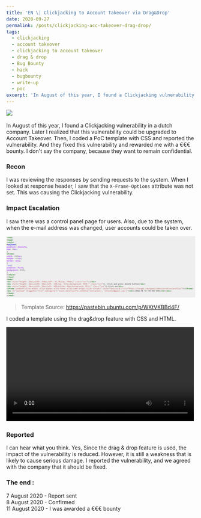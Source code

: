 ```yaml
---
title: 'EN \| Clickjacking to Account Takeover via Drag&Drop'
date: 2020-09-27
permalink: /posts/clickjacking-acc-takeover-drag-drop/
tags:
  - clickjacking
  - account takeover
  - clickjacking to account takeover
  - drag & drop
  - Bug Bounty
  - hack
  - bugbounty
  - write-up
  - poc
excerpt: 'In August of this year, I found a Clickjacking vulnerability in a dutch company. Later I realized that this vulnerability could be upgraded to Account Takeover. Then, I coded a PoC template with CSS and reported the vulnerability. And they fixed...'
---
```


<img src="https://portswigger.net/web-security/images/clickjacking-infographic.svg"><br>

In August of this year, I found a Clickjacking vulnerability in a dutch company. Later I realized that this vulnerability could be upgraded to Account Takeover. Then,
I coded a PoC template with CSS and reported the vulnerability. And they fixed this vulnerability and rewarded me with a €€€ bounty. I don't say the company, because they
want to remain confidential.

### Recon
I was reviewing the responses by sending requests to the system. When I looked at response header, I saw that the `X-Frame-Options` attribute was not set. This was causing 
the Clickjacking vulnerability. 


### Impact Escalation
I saw there was a control panel page for users. Also, due to the system, when the e-mail address was changed, user accounts could be taken over.<br>

<img src="/images/codeclick.png"><br>

> Template Source: <a href="https://pastebin.ubuntu.com/p/WKtVKBBd4F/">https://pastebin.ubuntu.com/p/WKtVKBBd4F/</a> 

I coded a template using the drag&drop feature with CSS and HTML.<br>

<video width="500" controls>
  <source src="/images/click-acc.mp4" type="video/mp4">
</video>

### Reported
I can hear what you think. Yes, Since the drag & drop feature is used, the impact of the vulnerability is reduced. However, it is still a weakness that is likely to
cause serious damage. I reported the vulnerability, and we agreed with the company that it should be fixed.

### The end :

7 August 2020 - Report sent<br>
8 August 2020 - Confirmed<br>
11 August 2020 - I was awarded a €€€ bounty<br>
